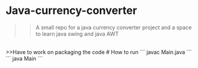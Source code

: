 # Java-currency-converter
>>A small repo for a java currency converter project and a space to learn java swing and java AWT
<br>
>>Have to work on packaging the code
# How to run
```
javac Main.java
```
```
java Main
```
